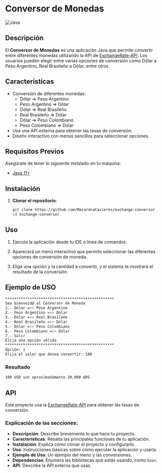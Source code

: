 # Conversor de Monedas

![Java](https://img.shields.io/badge/Java-ED8B00?style=for-the-badge&logo=java&logoColor=white)

## Descripción

El **Conversor de Monedas** es una aplicación Java que permite convertir entre diferentes 
monedas utilizando la API de [ExchangeRate-API](https://www.exchangerate-api.com). Los usuarios pueden elegir entre varias opciones de conversión como Dólar a Peso Argentino, Real Brasileño a Dólar, entre otros.

## Características

- Conversión de diferentes monedas:
    - Dólar => Peso Argentino
    - Peso Argentino => Dólar
    - Dólar => Real Brasileño
    - Real Brasileño => Dólar
    - Dólar => Peso Colombiano
    - Peso Colombiano => Dólar
- Usa una API externa para obtener las tasas de conversión.
- Diseño interactivo con menús sencillos para seleccionar opciones.

## Requisitos Previos

Asegúrate de tener lo siguiente instalado en tu máquina:

- [Java 11+](https://www.oracle.com/java/technologies/javase-jdk11-downloads.html)

## Instalación

1. **Clonar el repositorio**:

   ```bash
   git clone https://github.com/MacarenaCavieres/exchange-conversor
   cd exchange-conversor
   ```
## Uso
1. Ejecuta la aplicación desde tu IDE o línea de comandos.

2. Aparecerá un menú interactivo que permite seleccionar las diferentes opciones de conversión de moneda.

3. Elige una opción y la cantidad a convertir, y el sistema te mostrará el resultado de la conversión.

## Ejemplo de USO
```bash
*************************************************
Sea bienveid@ al Conversor de Moneda
1.- Dólar =>> Peso Argentino
2.- Peso Argentino =>> Dólar
3.- Dólar =>> Real Brasileño
4.- Real Brasileño =>> Dólar
5.- Dólar =>> Peso Colombiano
6.- Peso Colombiano =>> Dólar
7.- Salir
Elija una opción válida
*************************************************
Opción: 1
Elija el valor que desea convertir: 100
```
 ### Resultado
````bash
100 USD son aproximadamente 20,000 ARS
````

## API
Este proyecto usa la [ExchangeRate-API](https://www.exchangerate-api.com) para obtener las tasas de conversión.

### Explicación de las secciones:

- **Descripción**: Describe brevemente lo que hace tu proyecto.
- **Características**: Resalta las principales funciones de tu aplicación.
- **Instalación**: Explica cómo clonar el proyecto y configurarlo.
- **Uso**: Instrucciones básicas sobre cómo ejecutar la aplicación y usarla.
- **Ejemplo de Uso**: Un ejemplo del menú y las conversiones.
- **Dependencias**: Enumera las bibliotecas que estás usando, como `Gson`.
- **API**: Describe la API externa que usas.
